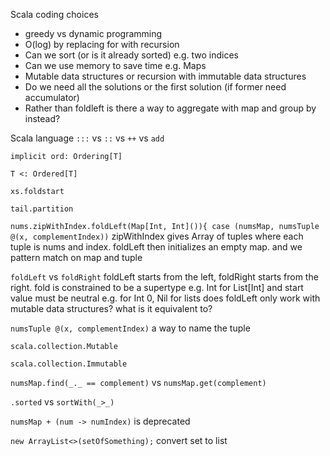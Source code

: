 Scala coding choices
* greedy vs dynamic programming
* O(log) by replacing for with recursion
* Can we sort (or is it already sorted) e.g. two indices
* Can we use memory to save time e.g. Maps
* Mutable data  structures or recursion with immutable data structures
* Do we need all the solutions or the first solution (if former need accumulator)
* Rather than foldleft is there a way to aggregate with map and group by instead?

Scala language
`:::` vs `::` vs `++` vs `add`

`implicit ord: Ordering[T]`

`T <: Ordered[T]`

`xs.foldstart`

`tail.partition`

`nums.zipWithIndex.foldLeft(Map[Int, Int]()){ case (numsMap, numsTuple @(x, complementIndex))` zipWithIndex gives Array of tuples where each tuple is nums and index. foldLeft then initializes an empty map. and we pattern match on map and tuple 

`foldLeft` vs `foldRight` foldLeft starts from the left, foldRight starts from the right. fold 
is constrained to be a supertype e.g. Int for List[Int] and start value must be neutral e.g. for Int 0, Nil for lists
does foldLeft only work with mutable data structures? what is it equivalent to?

`numsTuple @(x, complementIndex)` a way to name the tuple 

`scala.collection.Mutable`

`scala.collection.Immutable`

`numsMap.find(_._ == complement)` vs `numsMap.get(complement)` 

`.sorted` vs `sortWith(_>_)` 

`numsMap + (num -> numIndex)` is deprecated

`new ArrayList<>(setOfSomething);` convert set to list